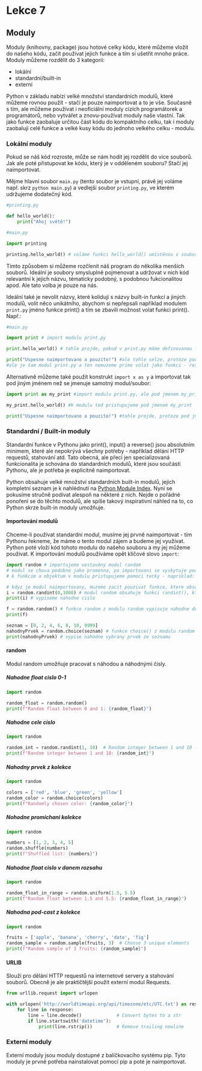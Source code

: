 # Lekce 7

## Moduly

Moduly (knihovny, package) jsou hotové celky kódu, které můžeme vložit do našeho kódu, začít používat jejich funkce a tím si ušetřit mnoho práce.
Moduly můžeme rozdělit do 3 kategorií:
- lokální
- standardní/built-in
- externí

Python v základu nabízí velké množství standardních modulů, které můžeme rovnou použít - stačí je pouze naimportovat a to je vše.
Současně s tím, ale můžeme používat i neoficiální moduly cizích programátorek a programátorů, nebo vytvářet a znovu-používat moduly naše vlastní.
Tak jako funkce zaobaluje určitou část kódu do kompaktního celku, tak i moduly zaobalují celé funkce a velké kusy kódu do jednoho velkého celku - modulu.

### Lokální moduly
Pokud se náš kód rozroste, může se nám hodit jej rozdělit do více souborů.
Jak ale poté přistupovat ke kódu, který je v odděleném souboru?
Stačí jej naimportovat.

Mějme hlavní soubor `main.py` (tento soubor je vstupní, právě jej voláme např. skrz `python main.py`) a vedlejší soubor `printing.py`, ve kterém udržujeme dodatečný kód.

```python
#printing.py

def hello_world():
    print("Ahoj světě!")
```

```python
#main.py

import printing

printing.hello_world() # voláme funkci hello_world() umístěnou v souboru printing.py
```

Tímto způsobem si můžeme rozčlenit náš program do několika menších souborů.
Ideální je soubory smysluplně pojmenovat a udržovat v nich kód relevantní k jejich názvu, tématicky podobný, s podobnou fukcionalitou apod.
Ale tato volba je pouze na nás.

Ideální také je nevolit názvy, které kolidují s názvy built-in funkcí a jiných modulů, volit něco unikátního, abychom si nepřepsali například modulem `print.py` jméno funkce print() a tím se zbavili možnost volat funkci print().
Např.:

```python
#main.py

import print # import modulu print.py

print.hello_world() # tohle projde, pokud v print.py máme definovanou funkci hello_world()

print("Uspesne naimportovano a pouzito!") #ale tohle selze, protoze pod jmenem print uz neni dobre znama funkce print()
#ale je tam modul print.py a ten nemuzeme primo volat jako funkci - reseni je modul pojmenovat jinak
```

Alternativně můžeme také použít konstrukt `import x as y` a importovat tak pod jiným jménem než se jmenuje samotný modul/soubor:

```python
import print as my_print #import modulu print.py, ale pod jmenem my_print

my_print.hello_world() #k modulu ted pristupujeme pod jmenem my_print

print("Uspesne naimportovano a pouzito!") #tohle projde, protoze pod jmenem print() je porad dobre znama built-in funkce
```



### Standardní / Built-in moduly

Standardní funkce v Pythonu jako print(), input() a reverse() jsou absolutním minimem, které ale nepokrývá všechny potřeby - například dělání HTTP requestů, stahování atd.
Tato obecná, ale přeci jen specializovaná funkcionalita je schována do standardních modulů, které jsou součástí Pythonu, ale je potřeba je explicitně naimportovat.

Python obsahuje velké množství standardních built-in modulů, jejich kompletní seznam je k nahlédnutí na [Python Module Index](https://docs.python.org/3/py-modindex.html).
Nyní se pokusíme stručně podívat alespoň na některé z nich.
Nejde o pořádné ponoření se do těchto modulů, ale spíše takový inspirativní náhled na to, co Python skrze built-in moduly umožňuje.

#### Importování modulů

Chceme-li používat standardní modul, musíme jej prvně naimportovat - tím Pythonu řekneme, že máme o tento modul zájem a budeme jej využívat.
Python poté vloží kód tohoto modulu do našeho souboru a my jej můžeme používat.
K importování modulů používáme opět klíčové slovo `import`:

```python
import random # importujeme vestavěný modul random
# modul se chova podobne jako promenna, po importovani se vyskytuje pod svym jmenem
# k funkcim a objektum v modulu pristupujeme pomoci tecky - napriklad: random.randint(), random.random(), random.choice()

# kdyz je modul naimportovany, muzeme zacit pouzivat funkce, ktere obsahuje
i = random.randint(0,1000) # modul random obsahuje funkci randint(), ktera generuje nahodna cisla
print(i) # vypiseme nahodne cislo

f = random.random() # funkce random z modulu random vypisuje nahodne desetinne cislo float mezi 0 a 1
print(f)

seznam = [0, 2, 4, 6, 8, 10, 9999]
nahodnyPrvek = random.choice(seznam) # funkce choice() z modulu random vybira nahodne prvek ze seznamu/tuple/libovolne kolekce, ktery predavame jako argument funkci
print(nahodnyPrvek) # vypise nahodne vybrany prvek ze seznamu
```

#### random

Modul random umožňuje pracovat s náhodou a náhodnými čisly.

##### Nahodne float cislo 0-1
```python
import random

random_float = random.random()
print(f"Random float between 0 and 1: {random_float}")
```

##### Nahodne cele cislo
```python
import random

random_int = random.randint(1, 10)  # Random integer between 1 and 10 (inclusive)
print(f"Random integer between 1 and 10: {random_int}")
```

##### Nahodny prvek z kolekce
```python
import random

colors = ['red', 'blue', 'green', 'yellow']
random_color = random.choice(colors)
print(f"Randomly chosen color: {random_color}")
```

##### Nohodne promichani kolekce
```python
import random

numbers = [1, 2, 3, 4, 5]
random.shuffle(numbers)
print(f"Shuffled list: {numbers}")
```

##### Nahodne float cislo v danem rozsahu
```python
import random

random_float_in_range = random.uniform(1.5, 5.5)
print(f"Random float between 1.5 and 5.5: {random_float_in_range}")
```

##### Nahodna pod-cast z kolekce
```python
import random

fruits = ['apple', 'banana', 'cherry', 'date', 'fig']
random_sample = random.sample(fruits, 3)  # Choose 3 unique elements
print(f"Random sample of 3 fruits: {random_sample}")
```

#### URLIB

Slouží pro dělání HTTP requestů na internetové servery a stahování souborů.
Obecně je ale praktičtější použít externí modul Requests.

```python
from urllib.request import urlopen

with urlopen('http://worldtimeapi.org/api/timezone/etc/UTC.txt') as response:
    for line in response:
        line = line.decode()             # Convert bytes to a str
        if line.startswith('datetime'):
            print(line.rstrip())         # Remove trailing newline
```

#### 


### Externí moduly

Externí moduly jsou moduly dostupné z balíčkovacího systému pip.
Tyto moduly je prvně potřeba nainstalovat pomocí pip a poté je naimportovat.
